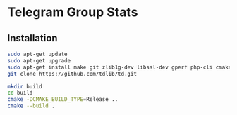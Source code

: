 # Telegram Group Stats

## Installation
```bash
sudo apt-get update
sudo apt-get upgrade
sudo apt-get install make git zlib1g-dev libssl-dev gperf php-cli cmake clang-18 libc++-18-dev libc++abi-18-dev
git clone https://github.com/tdlib/td.git
```

```bash
mkdir build
cd build
cmake -DCMAKE_BUILD_TYPE=Release ..
cmake --build .
```